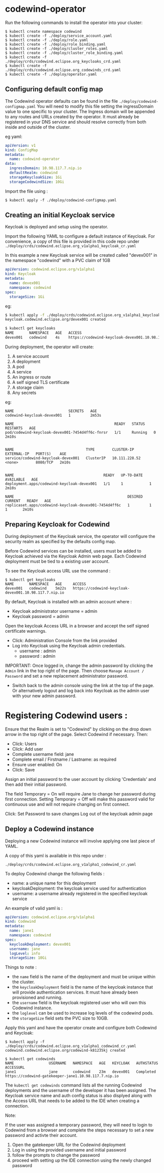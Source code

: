 # codewind-operator

Run the following commands to install the operator into your cluster:

```
$ kubectl create namespace codewind
$ kubectl create -f ./deploy/service_account.yaml
$ kubectl create -f ./deploy/role.yaml
$ kubectl create -f ./deploy/role_binding.yaml
$ kubectl create -f ./deploy/cluster_roles.yaml
$ kubectl create -f ./deploy/cluster_role_binding.yaml
$ kubectl create -f ./deploy/crds/codewind.eclipse.org_keycloaks_crd.yaml
$ kubectl create -f ./deploy/crds/codewind.eclipse.org_codewinds_crd.yaml
$ kubectl create -f ./deploy/operator.yaml
```

## Configuring default config map

The Codewind operator defaults can be found in the file  `./deploy/codewind-configmap.yaml`  You will need to modify this file setting the ingressDomain value to one specific to your cluster. The Ingress domain will be appended to any routes and URLs created by the operator. It must already be registered in your DNS service and should resolve correctly from both inside and outside of the cluster.

eg yaml:

```yaml
apiVersion: v1
kind: ConfigMap
metadata:
  name: codewind-operator
data:
  ingressDomain: 10.98.117.7.nip.io
  defaultRealm: codewind
  storageKeycloakSize: 1Gi
  storageCodewindSize: 10Gi
```

Import the file using :

```
$ kubectl apply -f ./deploy/codewind-configmap.yaml
```


## Creating an initial Keycloak service

Keycloak is deployed and setup using the operator.

Import the following YAML to configure a default instance of Keycloak. For convenience, a copy of this file is provided in this code repo under `./deploy/crds/codewind.eclipse.org_v1alpha1_keycloak_cr.yaml`

In this example a new Keycloak service will be created called "devex001" in the namespace "codewind" with a PVC claim of 1GB


```yaml
apiVersion: codewind.eclipse.org/v1alpha1
kind: Keycloak
metadata:
  name: devex001
  namespace: codewind
spec:
  storageSize: 1Gi
```

eg:

```bash
$ kubectl apply -f ./deploy/crds/codewind.eclipse.org_v1alpha1_keycloak_cr.yaml
keycloak.codewind.eclipse.org/devex001 created

$ kubectl get keycloaks
NAME       NAMESPACE   AGE   ACCESS
devex001   codewind    4s    https://codewind-keycloak-devex001.10.98.117.7.nip.io
```

During deployment,  the operator will create: 

1. A service account
2. A deployment
3. A pod
4. A service
5. An ingress or route
6. A self signed TLS certificate
7. A storage claim
8. Any secrets

eg:

```
NAME                         SECRETS   AGE
codewind-keycloak-devex001   1         2m53s

NAME                                              READY   STATUS    RESTARTS   AGE
pod/codewind-keycloak-devex001-7454d4ff6c-fnrsr   1/1     Running   0          2m10s


NAME                                 TYPE        CLUSTER-IP      EXTERNAL-IP   PORT(S)    AGE
service/codewind-keycloak-devex001   ClusterIP   10.111.228.52   <none>        8080/TCP   2m10s


NAME                                         READY   UP-TO-DATE   AVAILABLE   AGE
deployment.apps/codewind-keycloak-devex001   1/1     1            1           2m10s

NAME                                                    DESIRED   CURRENT   READY   AGE
replicaset.apps/codewind-keycloak-devex001-7454d4ff6c   1         1         1       2m10s
```

## Preparing Keycloak for Codewind

During deployment of the Keycloak service, the operator will configure the security realm as specified by the defaults config map.

Before Codewind services can be installed, users must be added to Keycloak achieved via the Keycloak Admin web page.  Each Codewind deployment must be tied to a existing user account.

To see the Keycloak access URL use the command :

```
$ kubectl get keycloaks
NAME       NAMESPACE   AGE     ACCESS
devex001   codewind    5m22s   https://codewind-keycloak-devex001.10.98.117.7.nip.io
```

By default, Keycloak is installed with an admin account where :

- Keycloak administrator username = admin
- Keycloak password = admin

Open the keycloak Access URL in a browser and accept the self signed certificate warnings. 

* Click:   Administration Console from the link provided
* Log into Keycloak using the Keycloak admin credentials.
  - username :   admin
  - password :   admin
  
IMPORTANT: Once logged in, change the admin password by clicking the `Admin` link in the top right of the page. Then choose `Manage Account / Password` and set a new replacement administrator password.

* Switch back to the admin console using the link at the top of the page. Or alternatively logout and log back into Keycloak as the admin user with your new admin password.

# Registering Codewind users :

Ensure that the Realm is set to "Codewind" by clicking on the drop down arrow in the top right of the page. Select Codewind if necessary. Then:

* Click: Users
* Click: Add user
* Complete username field:  jane
* Complete email / Firstname / Lastname: as required
* Ensure user enabled: On
* Click: Save

Assign an initial password to the user account by clicking 'Credentials' and then add their initial password.

The field Temporary = On will require Jane to change her password during first connection.  Setting Temporary = Off will make this password valid for continuous use and will not require changing on first connect.

Click:  Set Password to save changes
Log out of the keycloak admin page


## Deploy a Codewind instance

Deploying a new Codewind instance will involve applying one last piece of YAML.

A copy of this yaml is available in this repo under : 

`./deploy/crds/codewind.eclipse.org_v1alpha1_codewind_cr.yaml `

To deploy Codewind change the following fields :

- name: a unique name for this deployment
- keycloakDeployment: the keycloak service used for authentication
- username: a username already registered in the specified keycloak service

An example of valid yaml is :

```yaml
apiVersion: codewind.eclipse.org/v1alpha1
kind: Codewind
metadata:
  name: jane1
  namespace: codewind
spec:
  keycloakDeployment: devex001
  username: jane
  logLevel: info
  storageSize: 10Gi
```

Things to note :

* the `name` field is the name of the deployment and must be unique within the cluster.
* the `keycloakDeployment` field is the name of the keycloak instance that will provide authentication services.  It must have already been provisioned and running.
* the `username` field is the keycloak registered user who will own this Codewind instance.
* the `loglevel` can be used to increase log levels of the codewind pods.
* the `storageSize` field sets the PVC size to 10GB.

Apply this yaml and have the operator create and configure both Codewind and Keycloak:

```
$ kubectl apply -f ./deploy/crds/codewind.eclipse.org_v1alpha1_codewind_cr.yaml
codewind.codewind.eclipse.org/codewind-k81235kj created

$ kubectl get codewinds
NAME                USERNAME   NAMESPACE   AGE   KEYCLOAK   AUTHSTATUS   ACCESSURL
jane1               jane       codewind    23m   devex001   Completed    https://codewind-gatekeeper-jane1.10.98.117.7.nip.io
```

The `kubectl get codewinds` command lists all the running Codewind deployments and the username of the developer it has been assigned. The Keycloak service name and auth config status is also displyed along with the Access URL that needs to be added to the IDE when creating a connection.

Note:

If the user was assigned a temporary password, they will need to login to Codewind from a browser and complete the steps necessary to set a new password and activte their account.

1. Open the gatekeeper URL for the Codewind deployment
2. Log in using the provided username and initial password
3. follow the prompts to change the password
4. proceed with setting up the IDE connection using the newly changed password

